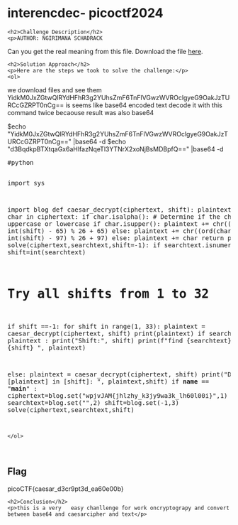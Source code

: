 <title>interencdec- picoctf2024</title>

<!DOCTYPE html>
<html>

<body>
    <h1>interencdec- picoctf2024</h1>

    <h2>Challenge Description</h2>
    <p>AUTHOR: NGIRIMANA SCHADRACK

Can you get the real meaning from this file.
Download the file 
<a href="https://artifacts.picoctf.net/c_titan/1/enc_flag">here</a>.
</p>
 
    <h2>Solution Approach</h2>
    <p>Here are the steps we took to solve the challenge:</p>
    <ol>
   we download files and see them
    YidkM0JxZGtwQlRYdHFhR3g2YUhsZmF6TnFlVGwzWVROclgyeG9OakJzTURCcGZRPT0nCg== is seems like base64 encoded text decode it with this command twice becaouse result was also base64
<p id="code1">
$echo "YidkM0JxZGtwQlRYdHFhR3g2YUhsZmF6TnFlVGwzWVROclgyeG9OakJzTURCcGZRPT0nCg==" |base64 -d
$echo "d3BqdkpBTXtqaGx6aHlfazNqeTl3YTNrX2xoNjBsMDBpfQ==" |base64 -d
</p>
<pre>
#python
 
import sys
 
import blog
def caesar_decrypt(ciphertext, shift):
    plaintext = ""
    for char in ciphertext:
        if char.isalpha():
            # Determine if the character is uppercase or lowercase
            if char.isupper():
                plaintext += chr((ord(char) - int(shift) - 65) % 26 + 65)
            else:
                plaintext += chr((ord(char) - int(shift) - 97) % 26 + 97)
        else:
            plaintext += char
    return plaintext
def solve(ciphertext,searchtext,shift=-1):
 if searchtext.isnumeric():
            shift=int(searchtext)
 # Try all shifts from 1 to 32
 if shift ==-1:
  for shift in range(1, 33):
    plaintext = caesar_decrypt(ciphertext, shift)
    print(plaintext)
    if searchtext in plaintext :
        print("Shift:", shift)
        print(f"find {searchtext} in shift {shift} ", plaintext)
     
 else:
    plaintext = caesar_decrypt(ciphertext, shift)
    print("Decrypted [plaintext] in [shift]: ", plaintext,shift)
if __name__ == "__main__" :
    ciphertext=blog.set("wpjvJAM{jhlzhy_k3jy9wa3k_lh60l00i}",1)
    searchtext=blog.set("",2)
    shift=blog.set(-1,3)
    solve(ciphertext,searchtext,shift)
 
</pre>
                   
    </ol>
<br>
    <h2>Flag</h2>
    <p class="flag"> picoCTF{caesar_d3cr9pt3d_ea60e00b}
</p>

    <h2>Conclusion</h2>
    <p>this is a very   easy chanllenge for work oncryptograpy and convert between base64 and caesarcipher and text</p>
</body>
</html>

